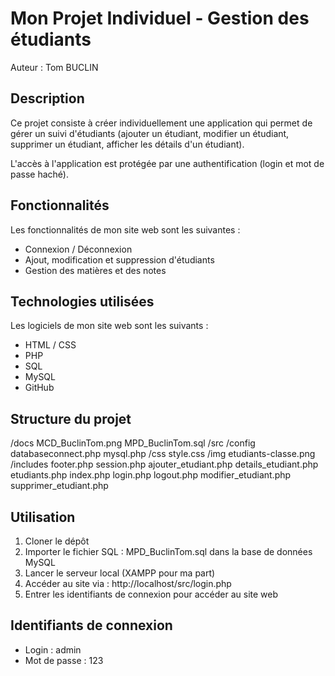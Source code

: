 # Mon Projet Individuel - Gestion des étudiants
Auteur : Tom BUCLIN

## Description
Ce projet consiste à créer individuellement une application qui permet de gérer un suivi d'étudiants (ajouter un étudiant, modifier un étudiant, supprimer un étudiant, afficher les détails d'un étudiant).

L'accès à l'application est protégée par une authentification (login et mot de passe haché). 

## Fonctionnalités
Les fonctionnalités de mon site web sont les suivantes : 
- Connexion / Déconnexion 
- Ajout, modification et suppression d'étudiants
- Gestion des matières et des notes

## Technologies utilisées
Les logiciels de mon site web sont les suivants : 
- HTML / CSS
- PHP
- SQL
- MySQL
- GitHub

## Structure du projet
/docs
    MCD_BuclinTom.png
    MPD_BuclinTom.sql
/src
    /config
        databaseconnect.php
        mysql.php
    /css
        style.css
    /img
        etudiants-classe.png
    /includes
        footer.php
        session.php
    ajouter_etudiant.php
    details_etudiant.php
    etudiants.php
    index.php
    login.php
    logout.php
    modifier_etudiant.php
    supprimer_etudiant.php

## Utilisation
1. Cloner le dépôt 
2. Importer le fichier SQL : MPD_BuclinTom.sql dans la base de données MySQL
3. Lancer le serveur local (XAMPP pour ma part)
4. Accéder au site via : http://localhost/src/login.php
5. Entrer les identifiants de connexion pour accéder au site web

## Identifiants de connexion
- Login : admin
- Mot de passe : 123

